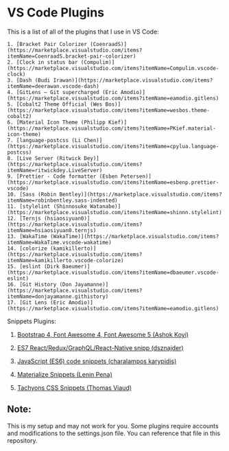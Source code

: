 # VS Code Plugins

This is a list of all of the plugins that I use in VS Code:

    1. [Bracket Pair Colorizer (CoenraadS)](https://marketplace.visualstudio.com/items?itemName=CoenraadS.bracket-pair-colorizer)
    2. [Clock in status bar (Compulim)](https://marketplace.visualstudio.com/items?itemName=Compulim.vscode-clock)
    3. [Dash (Budi Irawan)](https://marketplace.visualstudio.com/items?itemName=deerawan.vscode-dash)
    4. [GitLens — Git supercharged (Eric Amodio)](https://marketplace.visualstudio.com/items?itemName=eamodio.gitlens)
    5. [Cobalt2 Theme Official (Wes Bos)](https://marketplace.visualstudio.com/items?itemName=wesbos.theme-cobalt2)
    6. [Material Icon Theme (Philipp Kief)](https://marketplace.visualstudio.com/items?itemName=PKief.material-icon-theme)
    7. [language-postcss (Li Chen)](https://marketplace.visualstudio.com/items?itemName=cpylua.language-postcss)
    8. [Live Server (Ritwick Dey)](https://marketplace.visualstudio.com/items?itemName=ritwickdey.LiveServer)
    9. [Prettier - Code formatter (Esben Petersen)](https://marketplace.visualstudio.com/items?itemName=esbenp.prettier-vscode)
    10. [Sass (Robin Bentley)](https://marketplace.visualstudio.com/items?itemName=robinbentley.sass-indented)
    11. [stylelint (Shinnosuke Watanabe)](https://marketplace.visualstudio.com/items?itemName=shinnn.stylelint)
    12. [Ternjs (hsiaosiyuan0)](https://marketplace.visualstudio.com/items?itemName=hsiaosiyuan0.ternjs)
    13. [WakaTime (WakaTime)](https://marketplace.visualstudio.com/items?itemName=WakaTime.vscode-wakatime)
    14. [colorize (kamikillerto)](https://marketplace.visualstudio.com/items?itemName=kamikillerto.vscode-colorize)
    15. [eslint (Dirk Baeumer)](https://marketplace.visualstudio.com/items?itemName=dbaeumer.vscode-eslint)
    16. [Git History (Don Jayamanne)](https://marketplace.visualstudio.com/items?itemName=donjayamanne.githistory)
    17. [Git Lens (Eric Amodio)](https://marketplace.visualstudio.com/items?itemName=eamodio.gitlens)



Snippets Plugins:

1. [Bootstrap 4, Font Awesome 4, Font Awesome 5 (Ashok Koyi)](https://marketplace.visualstudio.com/items?itemName=thekalinga.bootstrap4-vscode)

2. [ES7 React/Redux/GraphQL/React-Native snipp (dsznajder)](https://marketplace.visualstudio.com/items?itemName=dsznajder.es7-react-js-snippets)

3. [JavaScript (ES6) code snippets (charalampos karypidis)](https://marketplace.visualstudio.com/items?itemName=xabikos.JavaScriptSnippets)

4. [Materialize Snippets (Lenin Pena)](https://marketplace.visualstudio.com/items?itemName=leninp.materialize-snippets)

5. [Tachyons CSS Snippets (Thomas Viaud)](https://marketplace.visualstudio.com/items?itemName=thomasviaud.tachyons-snippets)


  ## Note:
This is my setup and may not work for you. Some plugins require accounts and modifications to the settings.json file. You can reference that file in this repository.